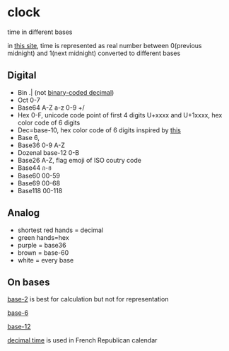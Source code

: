 # clock
time in different bases


in [this site](https://nnathapon.github.io/clock/), time is represented as real number between 0(previous midnight) and 1(next midnight) converted to different bases

## Digital 
* Bin .| (not [binary-coded decimal](en.wikipedia.org/wiki/Binary_clock))
* Oct 0-7
* Base64 A-Z a-z 0-9 +/
* Hex 0-F, unicode code point of first 4 digits U+xxxx and U+1xxxx, hex color code of 6 digits
* Dec=base-10, hex color code of 6 digits inspired by [this](thecolourclock.com)
* Base 6, 
* Base36 0-9 A-Z
* Dozenal base-12 0-B
* Base26 A-Z, flag emoji of ISO coutry code
* Base44 ก-ฮ
* Base60 00-59
* Base69 00-68
* Base118 00-118

## Analog
* shortest red hands = decimal
* green hands=hex
* purple = base36
* brown = base-60
* white = every base

## On bases
[base-2](youtube.com/watch?v=rDDaEVcwIJM) is best for calculation but not for representation

[base-6](youtube.com/watch?v=qID2B4MK7Y0)

[base-12](en.wikipedia.org/wiki/Duodecimal)

[decimal time](https://en.wikipedia.org/wiki/Decimal_time) is used in French Republican calendar
